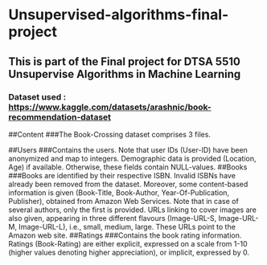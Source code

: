 # Unsupervised-algorithms-final-project

## This is part of the Final project for DTSA 5510 Unsupervise Algorithms in Machine Learning
### Dataset used : https://www.kaggle.com/datasets/arashnic/book-recommendation-dataset

  ##Content
###The Book-Crossing dataset comprises 3 files.

##Users
###Contains the users. Note that user IDs (User-ID) have been anonymized and map to integers. Demographic data is provided (Location, Age) if available. Otherwise, these fields contain NULL-values.
##Books
###Books are identified by their respective ISBN. Invalid ISBNs have already been removed from the dataset. Moreover, some content-based information is given (Book-Title, Book-Author, Year-Of-Publication, Publisher), obtained from Amazon Web Services. Note that in case of several authors, only the first is provided. URLs linking to cover images are also given, appearing in three different flavours (Image-URL-S, Image-URL-M, Image-URL-L), i.e., small, medium, large. These URLs point to the Amazon web site.
##Ratings
###Contains the book rating information. Ratings (Book-Rating) are either explicit, expressed on a scale from 1-10 (higher values denoting higher appreciation), or implicit, expressed by 0.
